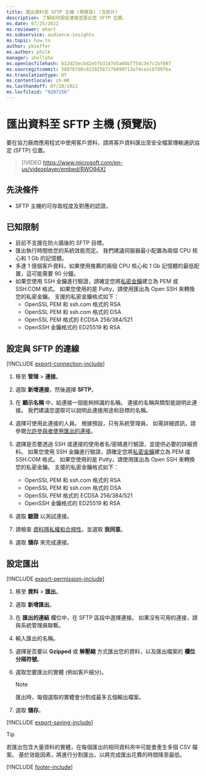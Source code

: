 ```yaml
---
title: 匯出資料至 SFTP 主機 (預覽版) (含影片)
description: 了解如何設定連接並匯出至 SFTP 位置。
ms.date: 07/25/2022
ms.reviewer: mhart
ms.subservice: audience-insights
ms.topic: how-to
author: pkieffer
ms.author: philk
manager: shellyha
ms.openlocfilehash: b12d25ecbd2e5fb31d7d5a6bb775dc3e7c1bf007
ms.sourcegitcommit: 5807b7d8c822925b727b099713a74ce2cb7897ba
ms.translationtype: HT
ms.contentlocale: zh-HK
ms.lasthandoff: 07/28/2022
ms.locfileid: "9207256"
---
```

# <a name="export-data-to-sftp-hosts-preview"></a>匯出資料至 SFTP 主機 (預覽版)

要在協力廠商應用程式中使用客戶資料，請將客戶資料匯出至安全檔案傳輸通訊協定 (SFTP) 位置。

> [!VIDEO https://www.microsoft.com/en-us/videoplayer/embed/RWO94X]

## <a name="prerequisites"></a>先決條件

- SFTP 主機的可存取程度及對應的認證。

## <a name="known-limitations"></a>已知限制

- 目前不支援在防火牆後的 SFTP 目標。
- 匯出執行時間依您的系統效能而定。 我們建議伺服器最小配置為兩個 CPU 核心和 1 Gb 的記憶體。
- 多達 1 億個客戶資料，如果使用推薦的兩個 CPU 核心和 1 Gb 記憶體的最低配置，這可能需要 90 分鐘。
- 如果您使用 SSH 金鑰進行驗證，請確定您將[私密金鑰](/azure/virtual-machines/linux/create-ssh-keys-detailed#basic-example)建立為 PEM 或 SSH.COM 格式。 如果您使用的是 Putty，請使用匯出為 Open SSH 來轉換您的私密金鑰。 支援的私密金鑰格式如下：
  - OpenSSL PEM 和 ssh.com 格式的 RSA
  - OpenSSL PEM 和 ssh.com 格式的 DSA
  - OpenSSL PEM 格式的 ECDSA 256/384/521
  - OpenSSH 金鑰格式的 ED25519 和 RSA

## <a name="set-up-connection-to-sftp"></a>設定與 SFTP 的連線

[!INCLUDE [export-connection-include](includes/export-connection-admn.md)]

1. 移至 **管理** > **連接**。

1. 選取 **新增連接**，然後選擇 **SFTP**。

1. 在 **顯示名稱** 中，給連接一個能夠辨識的名稱。 連接的名稱與類型能說明此連接。 我們建議您選取可以說明此連接用途和目標的名稱。

1. 選擇可使用此連接的人員。 根據預設，只有系統管理員。 如需詳細資訊，請參閱[允許參與者使用匯出的連接](connections.md#allow-contributors-to-use-a-connection-for-exports)。

1. 選擇是否要透過 SSH 或連接的使用者名/密碼進行驗證，並提供必要的詳細資料。 如果您使用 SSH 金鑰進行驗證，請確定您將[私密金鑰](/azure/virtual-machines/linux/create-ssh-keys-detailed#basic-example)建立為 PEM 或 SSH.COM 格式。 如果您使用的是 Putty，請使用匯出為 Open SSH 來轉換您的私密金鑰。 支援的私密金鑰格式如下：
   - OpenSSL PEM 和 ssh.com 格式的 RSA
   - OpenSSL PEM 和 ssh.com 格式的 DSA
   - OpenSSL PEM 格式的 ECDSA 256/384/521
   - OpenSSH 金鑰格式的 ED25519 和 RSA

1. 選取 **驗證** 以測試連接。

1. 請檢查 [資料隱私權和合規性](connections.md#data-privacy-and-compliance)，並選取 **我同意**。

1. 選取 **儲存** 來完成連接。

## <a name="configure-an-export"></a>設定匯出

[!INCLUDE [export-permission-include](includes/export-permission.md)]

1. 移至 **資料** > **匯出**。

1. 選取 **新增匯出**。

1. 在 **匯出的連結** 欄位中，在 SFTP 區段中選擇連接。 如果沒有可用的連接，請與系統管理員聯繫。

1. 輸入匯出的名稱。

1. 選擇是否要以 **Gzipped** 或 **解壓縮** 方式匯出您的資料，以及匯出檔案的 **欄位分隔符號**。

1. 選取您要匯出的實體 (例如客戶細分)。

   > [!NOTE]
   > 匯出時，每個選取的實體會分割成最多五個輸出檔案。

1. 選取 **儲存**。

[!INCLUDE [export-saving-include](includes/export-saving.md)]

> [!TIP]
> 若匯出包含大量資料的實體，在每個匯出的相同資料夾中可能會產生多個 CSV 檔案。 基於效能因素，將進行分割匯出，以將完成匯出花費的時間降至最低。

[!INCLUDE [footer-include](includes/footer-banner.md)]
